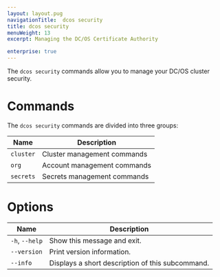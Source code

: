 ```yaml
---
layout: layout.pug
navigationTitle:  dcos security
title: dcos security
menuWeight: 13
excerpt: Managing the DC/OS Certificate Authority

enterprise: true
---
```

The `dcos security` commands allow you to manage your DC/OS cluster security. 

# Commands

The `dcos security` commands are divided into three groups:

| Name |  Description |
|---------|-------------|
| `cluster` | Cluster management commands |
| `org` | Account management commands |
| `secrets` | Secrets management commands|

# Options

| Name |  Description |
|---------|-------------|
|  `-h`, `--help` |  Show this message and exit.|
| `--version` | Print version information.  |
| `--info` |  Displays a short description of this subcommand.  |

